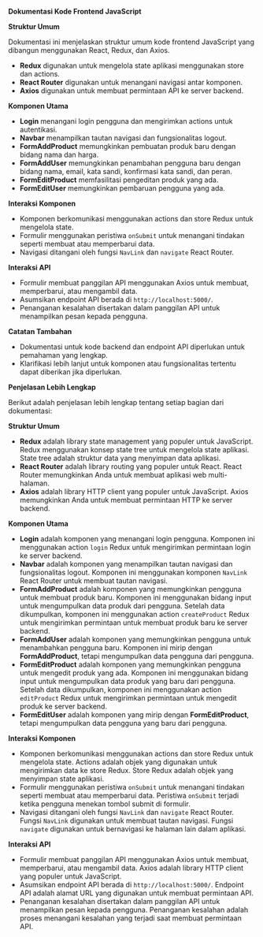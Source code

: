 **Dokumentasi Kode Frontend JavaScript**

**Struktur Umum**

Dokumentasi ini menjelaskan struktur umum kode frontend JavaScript yang dibangun menggunakan React, Redux, dan Axios.

* **Redux** digunakan untuk mengelola state aplikasi menggunakan store dan actions.
* **React Router** digunakan untuk menangani navigasi antar komponen.
* **Axios** digunakan untuk membuat permintaan API ke server backend.

**Komponen Utama**

* **Login** menangani login pengguna dan mengirimkan actions untuk autentikasi.
* **Navbar** menampilkan tautan navigasi dan fungsionalitas logout.
* **FormAddProduct** memungkinkan pembuatan produk baru dengan bidang nama dan harga.
* **FormAddUser** memungkinkan penambahan pengguna baru dengan bidang nama, email, kata sandi, konfirmasi kata sandi,
  dan peran.
* **FormEditProduct** memfasilitasi pengeditan produk yang ada.
* **FormEditUser** memungkinkan pembaruan pengguna yang ada.

**Interaksi Komponen**

* Komponen berkomunikasi menggunakan actions dan store Redux untuk mengelola state.
* Formulir menggunakan peristiwa `onSubmit` untuk menangani tindakan seperti membuat atau memperbarui data.
* Navigasi ditangani oleh fungsi `NavLink` dan `navigate` React Router.

**Interaksi API**

* Formulir membuat panggilan API menggunakan Axios untuk membuat, memperbarui, atau mengambil data.
* Asumsikan endpoint API berada di `http://localhost:5000/`.
* Penanganan kesalahan disertakan dalam panggilan API untuk menampilkan pesan kepada pengguna.

**Catatan Tambahan**

* Dokumentasi untuk kode backend dan endpoint API diperlukan untuk pemahaman yang lengkap.
* Klarifikasi lebih lanjut untuk komponen atau fungsionalitas tertentu dapat diberikan jika diperlukan.

**Penjelasan Lebih Lengkap**

Berikut adalah penjelasan lebih lengkap tentang setiap bagian dari dokumentasi:

**Struktur Umum**

* **Redux** adalah library state management yang populer untuk JavaScript. Redux menggunakan konsep state tree untuk
  mengelola state aplikasi. State tree adalah struktur data yang menyimpan data aplikasi.
* **React Router** adalah library routing yang populer untuk React. React Router memungkinkan Anda untuk membuat
  aplikasi web multi-halaman.
* **Axios** adalah library HTTP client yang populer untuk JavaScript. Axios memungkinkan Anda untuk membuat permintaan
  HTTP ke server backend.

**Komponen Utama**

* **Login** adalah komponen yang menangani login pengguna. Komponen ini menggunakan action `login` Redux untuk
  mengirimkan permintaan login ke server backend.
* **Navbar** adalah komponen yang menampilkan tautan navigasi dan fungsionalitas logout. Komponen ini menggunakan
  komponen `NavLink` React Router untuk membuat tautan navigasi.
* **FormAddProduct** adalah komponen yang memungkinkan pengguna untuk membuat produk baru. Komponen ini menggunakan
  bidang input untuk mengumpulkan data produk dari pengguna. Setelah data dikumpulkan, komponen ini menggunakan
  action `createProduct` Redux untuk mengirimkan permintaan untuk membuat produk baru ke server backend.
* **FormAddUser** adalah komponen yang memungkinkan pengguna untuk menambahkan pengguna baru. Komponen ini mirip dengan
  **FormAddProduct**, tetapi mengumpulkan data pengguna dari pengguna.
* **FormEditProduct** adalah komponen yang memungkinkan pengguna untuk mengedit produk yang ada. Komponen ini
  menggunakan bidang input untuk mengumpulkan data produk yang baru dari pengguna. Setelah data dikumpulkan, komponen
  ini menggunakan action `editProduct` Redux untuk mengirimkan permintaan untuk mengedit produk ke server backend.
* **FormEditUser** adalah komponen yang mirip dengan **FormEditProduct**, tetapi mengumpulkan data pengguna yang baru
  dari pengguna.

**Interaksi Komponen**

* Komponen berkomunikasi menggunakan actions dan store Redux untuk mengelola state. Actions adalah objek yang digunakan
  untuk mengirimkan data ke store Redux. Store Redux adalah objek yang menyimpan state aplikasi.
* Formulir menggunakan peristiwa `onSubmit` untuk menangani tindakan seperti membuat atau memperbarui data.
  Peristiwa `onSubmit` terjadi ketika pengguna menekan tombol submit di formulir.
* Navigasi ditangani oleh fungsi `NavLink` dan `navigate` React Router. Fungsi `NavLink` digunakan untuk membuat tautan
  navigasi. Fungsi `navigate` digunakan untuk bernavigasi ke halaman lain dalam aplikasi.

**Interaksi API**

* Formulir membuat panggilan API menggunakan Axios untuk membuat, memperbarui, atau mengambil data. Axios adalah library
  HTTP client yang populer untuk JavaScript.
* Asumsikan endpoint API berada di `http://localhost:5000/`. Endpoint API adalah alamat URL yang digunakan untuk membuat
  permintaan API.
* Penanganan kesalahan disertakan dalam panggilan API untuk menampilkan pesan kepada pengguna. Penanganan kesalahan
  adalah proses menangani kesalahan yang terjadi saat membuat permintaan API.